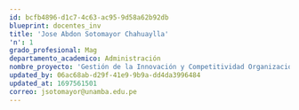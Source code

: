 ```yaml
---
id: bcfb4896-d1c7-4c63-ac95-9d58a62b92db
blueprint: docentes_inv
title: 'Jose Abdon Sotomayor Chahuaylla'
'n': 1
grado_profesional: Mag
departamento_academico: Administración
nombre_proyecto: 'Gestión de la Innovación y Competitividad Organizacional en el Sector Educación'
updated_by: 06ac68ab-d29f-41e9-9b9a-dd4da3996484
updated_at: 1697561501
correo: jsotomayor@unamba.edu.pe
---
```

